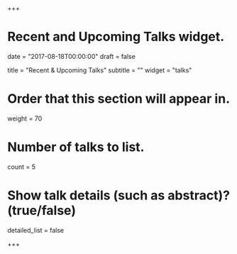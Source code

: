 +++
# Recent and Upcoming Talks widget.

date = "2017-08-18T00:00:00"
draft = false

title = "Recent & Upcoming Talks"
subtitle = ""
widget = "talks"

# Order that this section will appear in.
weight = 70

# Number of talks to list.
count = 5

# Show talk details (such as abstract)? (true/false)
detailed_list = false

+++


